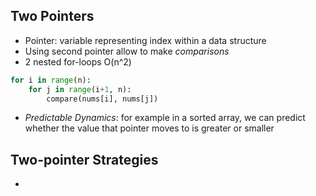 ## Two Pointers
- Pointer: variable representing index within a data structure
- Using second pointer allow to make *comparisons*
- 2 nested for-loops O(n^2)
```Python
for i in range(n):
	for j in range(i+1, n):
		compare(nums[i], nums[j])
```
- *Predictable Dynamics*: for example in a sorted array, we can predict whether the value that pointer moves to is greater or smaller

## Two-pointer Strategies
- 